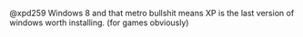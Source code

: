 @xpd259 Windows 8 and that metro bullshit means XP is the last version of windows worth installing. (for games obviously)